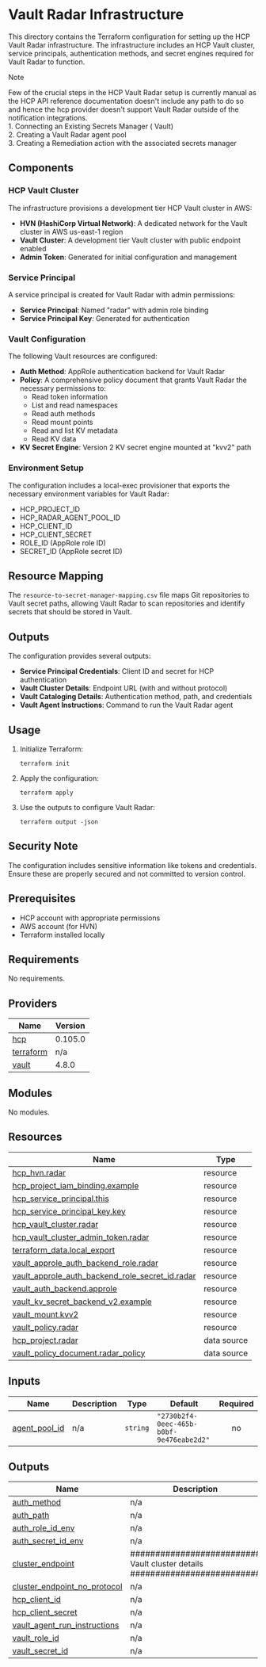 <!-- BEGIN_TF_DOCS -->
# Vault Radar Infrastructure

This directory contains the Terraform configuration for setting up the HCP Vault Radar infrastructure. The infrastructure includes an HCP Vault cluster, service principals, authentication methods, and secret engines required for Vault Radar to function.

> [!NOTE]
> Few of the crucial steps in the HCP Vault Radar setup is currently manual as the HCP API reference documentation doesn't include any path to do so and hence the hcp provider doesn't support Vault Radar outside of the notification integrations.
> </br> 1. Connecting an Existing Secrets Manager ( Vault)
> </br> 2. Creating a Vault Radar agent pool
> </br> 3. Creating a Remediation action with the associated secrets manager

## Components

### HCP Vault Cluster

The infrastructure provisions a development tier HCP Vault cluster in AWS:

- **HVN (HashiCorp Virtual Network)**: A dedicated network for the Vault cluster in AWS us-east-1 region
- **Vault Cluster**: A development tier Vault cluster with public endpoint enabled
- **Admin Token**: Generated for initial configuration and management

### Service Principal

A service principal is created for Vault Radar with admin permissions:

- **Service Principal**: Named "radar" with admin role binding
- **Service Principal Key**: Generated for authentication

### Vault Configuration

The following Vault resources are configured:

- **Auth Method**: AppRole authentication backend for Vault Radar
- **Policy**: A comprehensive policy document that grants Vault Radar the necessary permissions to:
  - Read token information
  - List and read namespaces
  - Read auth methods
  - Read mount points
  - Read and list KV metadata
  - Read KV data
- **KV Secret Engine**: Version 2 KV secret engine mounted at "kvv2" path

### Environment Setup

The configuration includes a local-exec provisioner that exports the necessary environment variables for Vault Radar:

- HCP\_PROJECT\_ID
- HCP\_RADAR\_AGENT\_POOL\_ID
- HCP\_CLIENT\_ID
- HCP\_CLIENT\_SECRET
- ROLE\_ID (AppRole role ID)
- SECRET\_ID (AppRole secret ID)

## Resource Mapping

The `resource-to-secret-manager-mapping.csv` file maps Git repositories to Vault secret paths, allowing Vault Radar to scan repositories and identify secrets that should be stored in Vault.

## Outputs

The configuration provides several outputs:

- **Service Principal Credentials**: Client ID and secret for HCP authentication
- **Vault Cluster Details**: Endpoint URL (with and without protocol)
- **Vault Cataloging Details**: Authentication method, path, and credentials
- **Vault Agent Instructions**: Command to run the Vault Radar agent

## Usage

1. Initialize Terraform:
   ```
   terraform init
   ```

2. Apply the configuration:
   ```
   terraform apply
   ```

3. Use the outputs to configure Vault Radar:
   ```
   terraform output -json
   ```

## Security Note

The configuration includes sensitive information like tokens and credentials. Ensure these are properly secured and not committed to version control.

## Prerequisites

- HCP account with appropriate permissions
- AWS account (for HVN)
- Terraform installed locally

## Requirements

No requirements.

## Providers

| Name | Version |
|------|---------|
| <a name="provider_hcp"></a> [hcp](#provider\_hcp) | 0.105.0 |
| <a name="provider_terraform"></a> [terraform](#provider\_terraform) | n/a |
| <a name="provider_vault"></a> [vault](#provider\_vault) | 4.8.0 |

## Modules

No modules.

## Resources

| Name | Type |
|------|------|
| [hcp_hvn.radar](https://registry.terraform.io/providers/hashicorp/hcp/latest/docs/resources/hvn) | resource |
| [hcp_project_iam_binding.example](https://registry.terraform.io/providers/hashicorp/hcp/latest/docs/resources/project_iam_binding) | resource |
| [hcp_service_principal.this](https://registry.terraform.io/providers/hashicorp/hcp/latest/docs/resources/service_principal) | resource |
| [hcp_service_principal_key.key](https://registry.terraform.io/providers/hashicorp/hcp/latest/docs/resources/service_principal_key) | resource |
| [hcp_vault_cluster.radar](https://registry.terraform.io/providers/hashicorp/hcp/latest/docs/resources/vault_cluster) | resource |
| [hcp_vault_cluster_admin_token.radar](https://registry.terraform.io/providers/hashicorp/hcp/latest/docs/resources/vault_cluster_admin_token) | resource |
| [terraform_data.local_export](https://registry.terraform.io/providers/hashicorp/terraform/latest/docs/resources/data) | resource |
| [vault_approle_auth_backend_role.radar](https://registry.terraform.io/providers/hashicorp/vault/latest/docs/resources/approle_auth_backend_role) | resource |
| [vault_approle_auth_backend_role_secret_id.radar](https://registry.terraform.io/providers/hashicorp/vault/latest/docs/resources/approle_auth_backend_role_secret_id) | resource |
| [vault_auth_backend.approle](https://registry.terraform.io/providers/hashicorp/vault/latest/docs/resources/auth_backend) | resource |
| [vault_kv_secret_backend_v2.example](https://registry.terraform.io/providers/hashicorp/vault/latest/docs/resources/kv_secret_backend_v2) | resource |
| [vault_mount.kvv2](https://registry.terraform.io/providers/hashicorp/vault/latest/docs/resources/mount) | resource |
| [vault_policy.radar](https://registry.terraform.io/providers/hashicorp/vault/latest/docs/resources/policy) | resource |
| [hcp_project.radar](https://registry.terraform.io/providers/hashicorp/hcp/latest/docs/data-sources/project) | data source |
| [vault_policy_document.radar_policy](https://registry.terraform.io/providers/hashicorp/vault/latest/docs/data-sources/policy_document) | data source |

## Inputs

| Name | Description | Type | Default | Required |
|------|-------------|------|---------|:--------:|
| <a name="input_agent_pool_id"></a> [agent\_pool\_id](#input\_agent\_pool\_id) | n/a | `string` | `"2730b2f4-0eec-465b-b0bf-9e476eabe2d2"` | no |

## Outputs

| Name | Description |
|------|-------------|
| <a name="output_auth_method"></a> [auth\_method](#output\_auth\_method) | n/a |
| <a name="output_auth_path"></a> [auth\_path](#output\_auth\_path) | n/a |
| <a name="output_auth_role_id_env"></a> [auth\_role\_id\_env](#output\_auth\_role\_id\_env) | n/a |
| <a name="output_auth_secret_id_env"></a> [auth\_secret\_id\_env](#output\_auth\_secret\_id\_env) | n/a |
| <a name="output_cluster_endpoint"></a> [cluster\_endpoint](#output\_cluster\_endpoint) | ########################## Vault cluster details ########################## |
| <a name="output_cluster_endpoint_no_protocol"></a> [cluster\_endpoint\_no\_protocol](#output\_cluster\_endpoint\_no\_protocol) | n/a |
| <a name="output_hcp_client_id"></a> [hcp\_client\_id](#output\_hcp\_client\_id) | n/a |
| <a name="output_hcp_client_secret"></a> [hcp\_client\_secret](#output\_hcp\_client\_secret) | n/a |
| <a name="output_vault_agent_run_instructions"></a> [vault\_agent\_run\_instructions](#output\_vault\_agent\_run\_instructions) | n/a |
| <a name="output_vault_role_id"></a> [vault\_role\_id](#output\_vault\_role\_id) | n/a |
| <a name="output_vault_secret_id"></a> [vault\_secret\_id](#output\_vault\_secret\_id) | n/a |
<!-- END_TF_DOCS -->